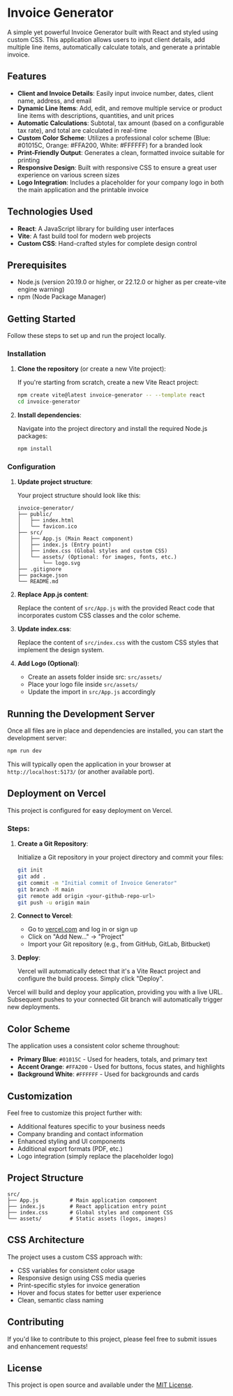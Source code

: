 # Invoice Generator

A simple yet powerful Invoice Generator built with React and styled using custom CSS. This application allows users to input client details, add multiple line items, automatically calculate totals, and generate a printable invoice.

## Features

- **Client and Invoice Details**: Easily input invoice number, dates, client name, address, and email
- **Dynamic Line Items**: Add, edit, and remove multiple service or product line items with descriptions, quantities, and unit prices
- **Automatic Calculations**: Subtotal, tax amount (based on a configurable tax rate), and total are calculated in real-time
- **Custom Color Scheme**: Utilizes a professional color scheme (Blue: #01015C, Orange: #FFA200, White: #FFFFFF) for a branded look
- **Print-Friendly Output**: Generates a clean, formatted invoice suitable for printing
- **Responsive Design**: Built with responsive CSS to ensure a great user experience on various screen sizes
- **Logo Integration**: Includes a placeholder for your company logo in both the main application and the printable invoice

## Technologies Used

- **React**: A JavaScript library for building user interfaces
- **Vite**: A fast build tool for modern web projects
- **Custom CSS**: Hand-crafted styles for complete design control

## Prerequisites

- Node.js (version 20.19.0 or higher, or 22.12.0 or higher as per create-vite engine warning)
- npm (Node Package Manager)

## Getting Started

Follow these steps to set up and run the project locally.

### Installation

1. **Clone the repository** (or create a new Vite project):

   If you're starting from scratch, create a new Vite React project:
   ```bash
   npm create vite@latest invoice-generator -- --template react
   cd invoice-generator
   ```

2. **Install dependencies**:

   Navigate into the project directory and install the required Node.js packages:
   ```bash
   npm install
   ```

### Configuration

1. **Update project structure**:

   Your project structure should look like this:
   ```
   invoice-generator/
   ├── public/
   │   ├── index.html
   │   └── favicon.ico
   ├── src/
   │   ├── App.js (Main React component)
   │   ├── index.js (Entry point)
   │   ├── index.css (Global styles and custom CSS)
   │   └── assets/ (Optional: for images, fonts, etc.)
   │       └── logo.svg
   ├── .gitignore
   ├── package.json
   └── README.md
   ```

2. **Replace App.js content**:

   Replace the content of `src/App.js` with the provided React code that incorporates custom CSS classes and the color scheme.

3. **Update index.css**:

   Replace the content of `src/index.css` with the custom CSS styles that implement the design system.

4. **Add Logo (Optional)**:

   - Create an assets folder inside src: `src/assets/`
   - Place your logo file inside `src/assets/`
   - Update the import in `src/App.js` accordingly

## Running the Development Server

Once all files are in place and dependencies are installed, you can start the development server:

```bash
npm run dev
```

This will typically open the application in your browser at `http://localhost:5173/` (or another available port).

## Deployment on Vercel

This project is configured for easy deployment on Vercel.

### Steps:

1. **Create a Git Repository**:

   Initialize a Git repository in your project directory and commit your files:

   ```bash
   git init
   git add .
   git commit -m "Initial commit of Invoice Generator"
   git branch -M main
   git remote add origin <your-github-repo-url>
   git push -u origin main
   ```

2. **Connect to Vercel**:

   - Go to [vercel.com](https://vercel.com) and log in or sign up
   - Click on "Add New..." → "Project"
   - Import your Git repository (e.g., from GitHub, GitLab, Bitbucket)

3. **Deploy**:

   Vercel will automatically detect that it's a Vite React project and configure the build process. Simply click "Deploy".

Vercel will build and deploy your application, providing you with a live URL. Subsequent pushes to your connected Git branch will automatically trigger new deployments.

## Color Scheme

The application uses a consistent color scheme throughout:

- **Primary Blue**: `#01015C` - Used for headers, totals, and primary text
- **Accent Orange**: `#FFA200` - Used for buttons, focus states, and highlights
- **Background White**: `#FFFFFF` - Used for backgrounds and cards

## Customization

Feel free to customize this project further with:
- Additional features specific to your business needs
- Company branding and contact information
- Enhanced styling and UI components
- Additional export formats (PDF, etc.)
- Logo integration (simply replace the placeholder logo)

## Project Structure

```
src/
├── App.js          # Main application component
├── index.js        # React application entry point
├── index.css       # Global styles and component CSS
└── assets/         # Static assets (logos, images)
```

## CSS Architecture

The project uses a custom CSS approach with:
- CSS variables for consistent color usage
- Responsive design using CSS media queries
- Print-specific styles for invoice generation
- Hover and focus states for better user experience
- Clean, semantic class naming

## Contributing

If you'd like to contribute to this project, please feel free to submit issues and enhancement requests!

## License

This project is open source and available under the [MIT License](LICENSE).